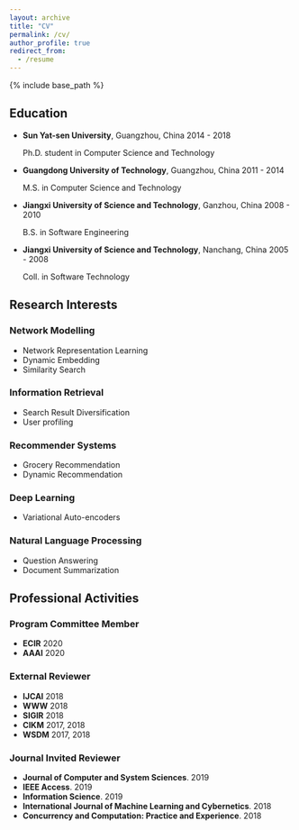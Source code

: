 ```yaml
---
layout: archive
title: "CV"
permalink: /cv/
author_profile: true
redirect_from:
  - /resume
---
```


{% include base_path %}

## Education

- **Sun Yat-sen University**, Guangzhou, China 2014 - 2018

  Ph.D. student in Computer Science and Technology

- **Guangdong University of Technology**, Guangzhou, China 2011 - 2014

  M.S. in Computer Science and Technology

- **Jiangxi University of Science and Technology**, Ganzhou, China 2008 - 2010

  B.S. in Software Engineering

- **Jiangxi University of Science and Technology**, Nanchang, China 2005 - 2008

  Coll. in Software Technology

## Research Interests

### Network Modelling

  - Network Representation Learning
  - Dynamic Embedding
  - Similarity Search

### Information Retrieval

  - Search Result Diversification
  - User profiling

### Recommender Systems

  - Grocery Recommendation
  - Dynamic Recommendation

### Deep Learning

  - Variational Auto-encoders

### Natural Language Processing

  - Question Answering
  - Document Summarization

## Professional Activities

### Program Committee Member
- **ECIR** 2020
- **AAAI** 2020
### External Reviewer
- **IJCAI** 2018
- **WWW** 2018
- **SIGIR** 2018
- **CIKM** 2017, 2018
- **WSDM** 2017, 2018
### Journal Invited Reviewer
- **Journal of Computer and System Sciences**. 2019
- **IEEE Access**. 2019
- **Information Science**. 2019
- **International Journal of Machine Learning and Cybernetics**. 2018
- **Concurrency and Computation: Practice and Experience**. 2018
